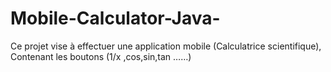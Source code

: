 # Mobile-Calculator-Java-

Ce projet vise à effectuer une application mobile (Calculatrice scientifique), Contenant les boutons (1/x ,cos,sin,tan ……)
